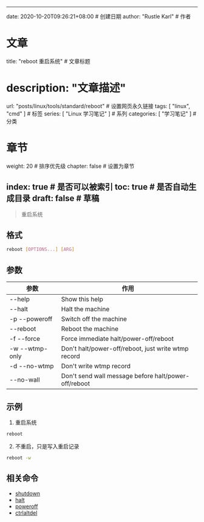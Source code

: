 ---
date: 2020-10-20T09:26:21+08:00  # 创建日期
author: "Rustle Karl"  # 作者

# 文章
title: "reboot 重启系统"  # 文章标题
# description: "文章描述"
url:  "posts/linux/tools/standard/reboot"  # 设置网页永久链接
tags: [ "linux", "cmd" ]  # 标签
series: [ "Linux 学习笔记" ]  # 系列
categories: [ "学习笔记" ]  # 分类

# 章节
weight: 20 # 排序优先级
chapter: false  # 设置为章节

index: true  # 是否可以被索引
toc: true  # 是否自动生成目录
draft: false  # 草稿
----

> 重启系统

## 格式

```bash
reboot [OPTIONS...] [ARG]
```

## 参数

| 参数 | 作用 |
| -------- | -------- |
| --help | Show this help |
| --halt | Halt the machine |
| -p --poweroff | Switch off the machine |
| --reboot | Reboot the machine |
| -f --force | Force immediate halt/power-off/reboot |
| -w --wtmp-only | Don't halt/power-off/reboot, just write wtmp record |
| -d --no-wtmp | Don't write wtmp record |
| --no-wall | Don't send wall message before halt/power-off/reboot |

## 示例

1. 重启系统

```bash
reboot
```

2. 不重启，只是写入重启记录

```bash
reboot -w
```

## 相关命令

- [shutdown](shutdown.md)
- [halt](halt.md)
- [poweroff](poweroff.md)
- [ctrlaltdel](ctrlaltdel.md)
